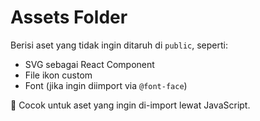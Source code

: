 # Assets Folder

Berisi aset yang tidak ingin ditaruh di `public`, seperti:

- SVG sebagai React Component
- File ikon custom
- Font (jika ingin diimport via `@font-face`)

🎨 Cocok untuk aset yang ingin di-import lewat JavaScript.
